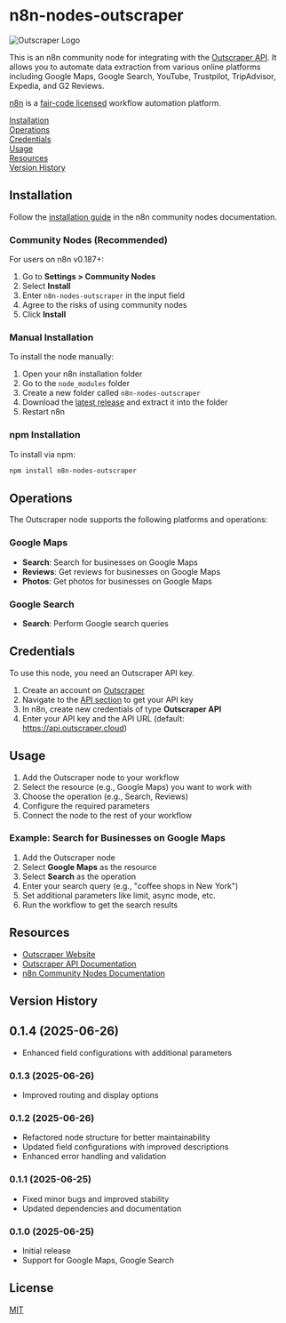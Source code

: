# n8n-nodes-outscraper

![Outscraper Logo](https://outscraper.com/static/images/logo.svg)

This is an n8n community node for integrating with the [Outscraper API](https://outscraper.com). It allows you to automate data extraction from various online platforms including Google Maps, Google Search, YouTube, Trustpilot, TripAdvisor, Expedia, and G2 Reviews.

[n8n](https://n8n.io/) is a [fair-code licensed](https://docs.n8n.io/reference/license/) workflow automation platform.

[Installation](#installation)  
[Operations](#operations)  
[Credentials](#credentials)  
[Usage](#usage)  
[Resources](#resources)  
[Version History](#version-history)  

## Installation

Follow the [installation guide](https://docs.n8n.io/integrations/community-nodes/installation/) in the n8n community nodes documentation.

### Community Nodes (Recommended)

For users on n8n v0.187+:

1. Go to **Settings > Community Nodes**
2. Select **Install**
3. Enter `n8n-nodes-outscraper` in the input field
4. Agree to the risks of using community nodes
5. Click **Install**

### Manual Installation

To install the node manually:

1. Open your n8n installation folder
2. Go to the `node_modules` folder
3. Create a new folder called `n8n-nodes-outscraper`
4. Download the [latest release](https://github.com/outscraper/n8n-nodes-outscraper/releases) and extract it into the folder
5. Restart n8n

### npm Installation

To install via npm:

```bash
npm install n8n-nodes-outscraper
```

## Operations

The Outscraper node supports the following platforms and operations:

### Google Maps
- **Search**: Search for businesses on Google Maps
- **Reviews**: Get reviews for businesses on Google Maps
- **Photos**: Get photos for businesses on Google Maps

### Google Search
- **Search**: Perform Google search queries

## Credentials

To use this node, you need an Outscraper API key.

1. Create an account on [Outscraper](https://app.outscraper.com/signup)
2. Navigate to the [API section](https://app.outscraper.com/api) to get your API key
3. In n8n, create new credentials of type **Outscraper API**
4. Enter your API key and the API URL (default: https://api.outscraper.cloud)

## Usage

1. Add the Outscraper node to your workflow
2. Select the resource (e.g., Google Maps) you want to work with
3. Choose the operation (e.g., Search, Reviews)
4. Configure the required parameters
5. Connect the node to the rest of your workflow

### Example: Search for Businesses on Google Maps

1. Add the Outscraper node
2. Select **Google Maps** as the resource
3. Select **Search** as the operation
4. Enter your search query (e.g., "coffee shops in New York")
5. Set additional parameters like limit, async mode, etc.
6. Run the workflow to get the search results

## Resources

* [Outscraper Website](https://outscraper.com)
* [Outscraper API Documentation](https://app.outscraper.com/api-docs)
* [n8n Community Nodes Documentation](https://docs.n8n.io/integrations/community-nodes/)

## Version History
## 0.1.4 (2025-06-26)

* Enhanced field configurations with additional parameters

### 0.1.3 (2025-06-26)

* Improved routing and display options

### 0.1.2 (2025-06-26)

* Refactored node structure for better maintainability
* Updated field configurations with improved descriptions
* Enhanced error handling and validation

### 0.1.1 (2025-06-25)

* Fixed minor bugs and improved stability
* Updated dependencies and documentation

### 0.1.0 (2025-06-25)

* Initial release
* Support for Google Maps, Google Search

## License

[MIT](LICENSE.md)
